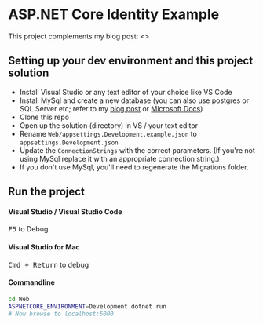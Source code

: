 # ASP.NET Core Identity Example

This project complements my blog post: <>

## Setting up your dev environment and this project solution

* Install Visual Studio or any text editor of your choice like VS Code
* Install MySql and create a new database (you can also use postgres or SQL Server etc; refer to my [blog post](appsettings.Development.example.json) or [Microsoft Docs](https://docs.microsoft.com/en-us/ef/core/providers/))
* Clone this repo
* Open up the solution (directory) in  VS / your text editor
* Rename `Web/appsettings.Development.example.json` to `appsettings.Development.json`
* Update the `ConnectionStrings` with the correct parameters. (If you're not using MySql replace it with an appropriate connection string.)
* If you don't use MySql, you'll need to regenerate the Migrations folder.

## Run the project

#### Visual Studio / Visual Studio Code

<kbd>F5</kbd> to Debug

#### Visual Studio for Mac

<kbd>Cmd + Return</kbd> to debug

#### Commandline

```bash
cd Web
ASPNETCORE_ENVIRONMENT=Development dotnet run
# Now browse to localhost:5000
```
